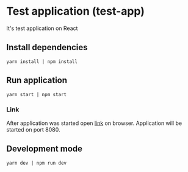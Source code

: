 # Test application (test-app)

It's test application on React

## Install dependencies

`yarn install | npm install`

## Run application

`yarn start | npm start`

### Link
After application was started open [link](http://localhost:8080) on browser. Application will be started on port 8080.

## Development mode

`yarn dev | npm run dev`
